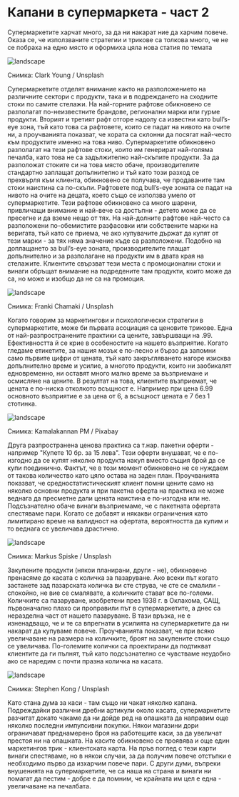 # Капани в супермаркета - част 2

Супермаркетите харчат много, за да ни накарат ние да харчим повече. Оказа се, че използваните стратегии и трикове са толкова много, че не се побраха на едно място и оформиха цяла нова статия по темата

![landscape](https://images.unsplash.com/photo-1475275083424-b4ff81625b60?q=80&w=1472&auto=format&fit=crop&ixlib=rb-4.0.3&ixid=M3wxMjA3fDB8MHxwaG90by1wYWdlfHx8fGVufDB8fHx8fA%3D%3D)

<p class='caption'>Снимка: Clark Young / Unsplash<p>

Супермаркетите отделят внимание както на разположението на различните сектори с продукти, така и в подреждането на сходните стоки по самите стелажи. На най-горните рафтове обикновено се разполагат по-неизвестните брандове, регионални марки или гурме продукти. Вторият и третият рафт отгоре надолу са известни като bull’s-eye зона, тъй като това са рафтовете, които се падат на нивото на очите ни, а проучванията показват, че хората са склонни да посягат най-често към продуктите именно на това ниво. Супермаркетите обикновено разполагат на тези рафтове стоки, които им генерират най-голяма печалба, като това не са задължително най-скъпите продукти. За да разположат стоките си на това място обаче, производителите стандартно заплащат допълнително и тъй като този разход се прехвърля към клиента, обикновено се получава, че продаваните там стоки наистина са по-скъпи. Рафтовете под bull’s-eye зоната се падат на нивото на очите на децата, което също се използва умело от супермаркетите. Тези рафтове обикновено са много шарени, привличащи внимание и най-вече са достъпни - детето може да се пресегне и да вземе нещо от тях. На най-долните рафтове най-често са разположени по-обемистите разфасовки или собствените марки на веригата, тъй като се приема, че ако купувачите държат да купят от тези марки - за тях няма значение къде са разположени. Подобно на доплащането за bull’s-eye зоната, производителите плащат допълнително и за разполагане на продукти им в двата края на стелажите. Клиентите свързват тези места с промоционални стоки и винаги обръщат внимание на подредените там продукти, които може да са, но може и изобщо да не са на промоция.

![landscape](https://images.unsplash.com/photo-1604719312566-8912e9227c6a?q=80&w=1374&auto=format&fit=crop&ixlib=rb-4.0.3&ixid=M3wxMjA3fDB8MHxwaG90by1wYWdlfHx8fGVufDB8fHx8fA%3D%3D)

<p class='caption'>Снимка: Franki Chamaki / Unsplash<p>

Когато говорим за маркетингови и психологически стратегии в супермаркетите, може би първата асоциация са ценовите трикове. Една от най-разпространените практики са цените, завършващи на .99. Ефективността й се крие в особеностите на нашето възприятие. Когато гледаме етикетите, за нашия мозък е по-лесно и бързо да запомни само първите цифри от цената, тъй като закръгляването нагоре изисква допълнително време и усилие, а многото продукти, които ни заобикалят едновременно, ни оставят много малко време за възприемане и осмисляне на цените. В резултат на това, клиентите възприемат, че цената е по-ниска отколкото всъщност е. Например при цена 6.99 основното възприятие е за цена от 6, а всъщност цената е 7 без 1 стотинка.

![landscape](https://cdn.pixabay.com/photo/2014/09/04/11/03/supermarket-435452_1280.jpg)

<p class='caption'>Снимка: Kamalakannan PM / Pixabay<p>

Друга разпространена ценова практика са т.нар. пакетни оферти - например "Купете 10 бр. за 15 лева". Тези оферти внушават, че е по-изгодно да се купят няколко продукта накуп вместо същия брой да се купи поединично. Фактът, че в този момент обикновено не се нуждаем от такова количество като цяло остава на заден план. Проучванията показват, че средностатистическият клиент помни цените само на няколко основни продукта и при пакетна оферта на практика не може веднага да пресметне дали цената наистина е по-изгодна или не. Подсъзнателно обаче винаги възприемаме, че с пакетната офертата спестяваме пари. Когато се добавят и някакви ограничения като лимитирано време на валидност на офертата, вероятността да купим и то веднага се увеличава драстично.

![landscape](https://images.unsplash.com/photo-1525328437458-0c4d4db7cab4?q=80&w=1470&auto=format&fit=crop&ixlib=rb-4.0.3&ixid=M3wxMjA3fDB8MHxwaG90by1wYWdlfHx8fGVufDB8fHx8fA%3D%3D)

<p class='caption'>Снимка: Markus Spiske / Unsplash<p>

Закупените продукти (някои планирани, други - не), обикновено пренасяме до касата с количка за пазаруване. Ако всеки път когато застанете зад пазарската количка ви сте струва, че сте се смалили - спокойно, не вие се смалявате, а количките стават все по-големи. Количките са пазаруване, изобретени през 1938 г. в Оклахома, САЩ, първоначално плахо си проправили път в супермаркетите, а днес са неразделна част от нашето пазаруване. В тази връзка, не е изненадващо, че и те са впрегнати в усилията на супермаркетите да ни накарат да купуваме повече. Проучванията показват, че при всяко увеличаване на размера на количките, броят на закупените стоки също се увеличава. По-големите колички са проектирани да подтикват клиентите да ги пълнят, тъй като подсъзнателно се чувстваме неудобно ако се наредим с почти празна количка на касата.


![landscape](https://images.unsplash.com/photo-1641652682459-4e91a9af8e31?q=80&w=1374&auto=format&fit=crop&ixlib=rb-4.0.3&ixid=M3wxMjA3fDB8MHxwaG90by1wYWdlfHx8fGVufDB8fHx8fA%3D%3D)

<p class='caption'>Снимка: Stephen Kong / Unsplash<p>

Като стана дума за каси - там също ни чакат няколко капана. Подреждайки различни дребни артикули около касата, супермаркетите разчитат докато чакаме да ни дойде ред на опашката да направим още няколко последни импулсивни покупки. Някои магазини дори ограничават преднамерено броя на работещите каси, за да увеличат престоя ни на опашката. На касите обикновено се проявява и още един маркетингов трик - клиентската карта. На пръв поглед с тези карти винаги спестяваме, но в някои случаи, за да получим повече отстъпки е необходимо първо да изхарчим повече пари. С други думи, въпреки внушенията на супермаркетите, че са наша на страна и винаги ни помагат да пестим - добре е да помним, че крайната им цел е една - увеличаване на печалбата.